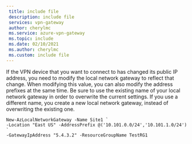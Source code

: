 ```yaml
---
 title: include file
 description: include file
 services: vpn-gateway
 author: cherylmc
 ms.service: azure-vpn-gateway
 ms.topic: include
 ms.date: 02/10/2021
 ms.author: cherylmc
 ms.custom: include file
---
```


If the VPN device that you want to connect to has changed its public IP address, you need to modify the local network gateway to reflect that change. When modifying this value, you can also modify the address prefixes at the same time. Be sure to use the existing name of your local network gateway in order to overwrite the current settings. If you use a different name, you create a new local network gateway, instead of overwriting the existing one.

```azurepowershell-interactive
New-AzLocalNetworkGateway -Name Site1 `
-Location "East US" -AddressPrefix @('10.101.0.0/24','10.101.1.0/24') `
-GatewayIpAddress "5.4.3.2" -ResourceGroupName TestRG1
```
